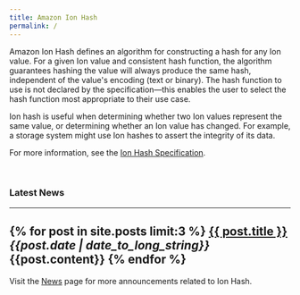 ```yaml
---
title: Amazon Ion Hash
permalink: /
---
```

Amazon Ion Hash defines an algorithm for constructing a hash for any Ion value.
For a given Ion value and consistent hash function, the algorithm guarantees
hashing the value will always produce the same hash, independent of the value's
encoding (text or binary).  The hash function to use is not declared by the
specification&mdash;this enables the user to select the hash function most appropriate
to their use case.

Ion hash is useful when determining whether two Ion values represent the same value,
or determining whether an Ion value has changed.  For example, a storage system might
use Ion hashes to assert the integrity of its data.

For more information, see the [Ion Hash Specification][1].

<br/>

### Latest News

---
{% for post in site.posts limit:3 %}
  **<a href="{{site.baseurl}}{{post.url}}">{{ post.title }}</a>**<br/>
  *{{post.date | date_to_long_string}}*<br/>
  {{post.content}}
{% endfor %}
---
Visit the [News][2] page for more announcements related to Ion Hash.

<br/>

<!-- References -->
[1]: docs/spec.html
[2]: news.html
[3]: https://amazon-ion.github.io/ion-docs/

